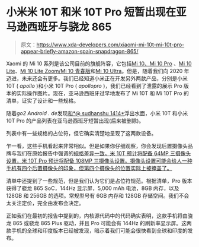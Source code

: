 # 小米米 10T 和米 10T Pro 短暂出现在亚马逊西班牙与骁龙 865

> 原文：<https://www.xda-developers.com/xiaomi-mi-10t-mi-10t-pro-appear-briefly-amazon-spain-snapdragon-865/>

Xaomi 的 Mi 10 系列是该公司目前的旗舰阵容，它包括[Mi 10、Mi 10 Pro](https://www.xda-developers.com/xiaomi-mi-10-review/) 、[Mi 10 Lite](https://www.xda-developers.com/xiaomi-mi-10-lite-5g-announced/)、[Mi 10 Lite Zoom/Mi 10 青春版](https://www.xda-developers.com/xiaomi-mi-10-youth-edition-5g-snapdragon-765g-periscope-camera-china-launch/)和[Mi 10 Ultra](https://www.xda-developers.com/xiaomi-mi-10-ultra-redmi-k30-ultra-flagships-commemorating-xiaomi-10th-anniversary-launch/)。但是，随着我们向 2020 年迈进，未来还会有更多。我们已经知道小米正在开发另外两款产品，分别是小米 10T ( *apollo* )和小米 10T Pro ( *apollopro* )，我们已经看到了泄露的展示 Pro 版本的实际操作图片。现在，亚马逊西班牙过早地发布了 Mi 10T 和 Mi 10T Pro 的清单，证实了设计和一些规格。

随着*go2 Android . de*发现[和*@ sudhanshu 1414*](https://www.go2android.de/xiaomi-mi-10t-pro-von-amazon-ab-550-euro-geleakt)浮出水面，小米 10T 和小米 10T Pro 的产品列表在亚马逊西班牙短暂出现(后来被删除)。

列表中有一些规格的占位符，但它确实清楚地呈现了这两款设备。

乍一看，这些手机看起来非常相似。但是如果你仔细观察，你会发现后置摄像头品牌与我们在原始报告中强调的[规格差异一致。米 10T 预计将配备 64MP 三摄像头设置，米 10T Pro 预计将配备 108MP 三摄像头设置。摄像头设置可能会给人一种手机有四个后置摄像头的印象，但第四个摄像头的位置实际上被掩盖了。](https://www.xda-developers.com/xiaomi-mi-10t-pro-flagship-smartphone-leak/)

清单中还提到了一些规范，但是我们认为它们是占位符规范。根据清单，Pro 版本获得了骁龙 865 SoC，144Hz 显示屏，5,000 mAh 电池，8GB 内存，以及 128GB 和 256GB 的选项。常规型号有 6GB 内存和 128GB 存储空间。我们不会太关注定价，完全由发布会决定。

正如我们在最初的报告中提到的，内核源代码中的代码确实表明，这款手机将由骁龙 865 或骁龙 865 Plus 驱动，并且 Pro 可能会有 144Hz 的刷新率显示屏。这两款手机的全球和印度版本已经被发现，暗示着我们可能会很快看到全球和印度的发布。